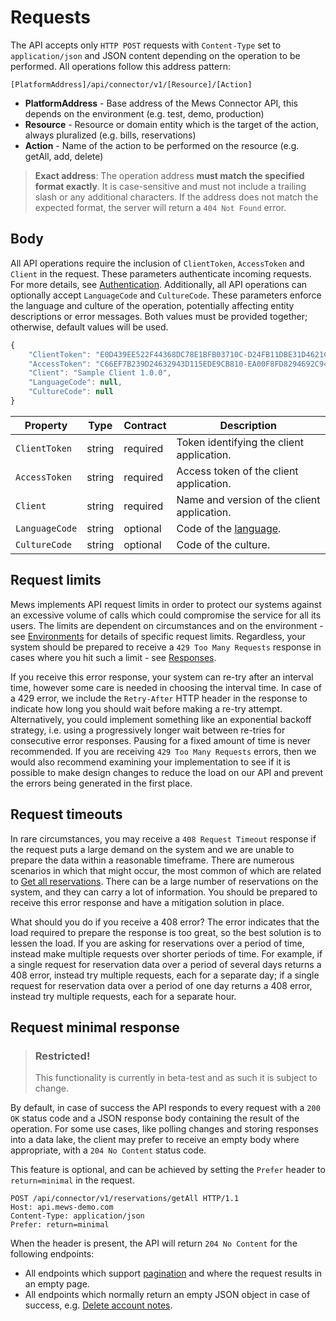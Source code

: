 # Requests

The API accepts only `HTTP POST` requests with `Content-Type` set to `application/json` and JSON content depending on the operation to be performed. All operations follow this address pattern:

```text
[PlatformAddress]/api/connector/v1/[Resource]/[Action]
```

* **PlatformAddress** - Base address of the Mews Connector API, this depends on the environment \(e.g. test, demo, production\)
* **Resource** - Resource or domain entity which is the target of the action, always pluralized \(e.g. bills, reservations\)
* **Action** - Name of the action to be performed on the resource \(e.g. getAll, add, delete\)

> **Exact address**: The operation address **must match the specified format exactly**. It is case-sensitive and must not include a trailing slash or any additional characters. If the address does not match the expected format, the server will return a `404 Not Found` error.

## Body

All API operations require the inclusion of `ClientToken`, `AccessToken` and `Client` in the request. These parameters authenticate incoming requests. For more details, see [Authentication](authentication.md).
Additionally, all API operations can optionally accept `LanguageCode` and `CultureCode`. These parameters enforce the language and culture of the operation, potentially affecting entity descriptions or error messages. Both values must be provided together; otherwise, default values will be used.

```javascript
{
    "ClientToken": "E0D439EE522F44368DC78E1BFB03710C-D24FB11DBE31D4621C4817E028D9E1D",
    "AccessToken": "C66EF7B239D24632943D115EDE9CB810-EA00F8FD8294692C940F6B5A8F9453D",
    "Client": "Sample Client 1.0.0",
    "LanguageCode": null,
    "CultureCode": null 
}
```

| Property | Type | Contract | Description |
| --- | --- | --- | --- |
| `ClientToken` | string | required | Token identifying the client application. |
| `AccessToken` | string | required | Access token of the client application. |
| `Client` | string | required | Name and version of the client application. |
| `LanguageCode` | string | optional | Code of the [language](../operations/languages.md#language). |
| `CultureCode` | string | optional | Code of the culture. |

## Request limits

Mews implements API request limits in order to protect our systems against an excessive volume of calls which could compromise the service for all its users.
The limits are dependent on circumstances and on the environment - see [Environments](environments.md) for details of specific request limits.
Regardless, your system should be prepared to receive a `429 Too Many Requests` response in cases where you hit such a limit - see [Responses](responses.md).

If you receive this error response, your system can re-try after an interval time, however some care is needed in choosing the interval time.
In case of a 429 error, we include the `Retry-After` HTTP header in the response to indicate how long you should wait before making a re-try attempt.
Alternatively, you could implement something like an exponential backoff strategy, i.e. using a progressively longer wait between re-tries for consecutive error responses. Pausing for a fixed amount of time is never recommended.
If you are receiving `429 Too Many Requests` errors, then we would also recommend examining your implementation to see if it is possible to make design changes to reduce the load on our API and prevent the errors being generated in the first place.

## Request timeouts

In rare circumstances, you may receive a `408 Request Timeout` response if the request puts a large demand on the system and we are unable to prepare the data within a reasonable timeframe.
There are numerous scenarios in which that might occur, the most common of which are related to [Get all reservations](../operations/reservations.md#get-all-reservations-ver-2023-06-06).
There can be a large number of reservations on the system, and they can carry a lot of information. You should be prepared to receive this error response and have a mitigation solution in place.

What should you do if you receive a 408 error? The error indicates that the load required to prepare the response is too great, so the best solution is to lessen the load.
If you are asking for reservations over a period of time, instead make multiple requests over shorter periods of time.
For example, if a single request for reservation data over a period of several days returns a 408 error, instead try multiple requests, each for a separate day;
if a single request for reservation data over a period of one day returns a 408 error, instead try multiple requests, each for a separate hour.

## Request minimal response

> ### Restricted!
>
> This functionality is currently in beta-test and as such it is subject to change.

By default, in case of success the API responds to every request with a `200 OK` status code and a JSON response body containing the result of the operation. For some use cases, like polling changes and storing responses into a data lake, the client may prefer to receive an empty body where appropriate, with a `204 No Content` status code.

This feature is optional, and can be achieved by setting the `Prefer` header to `return=minimal` in the request.

```http
POST /api/connector/v1/reservations/getAll HTTP/1.1
Host: api.mews-demo.com
Content-Type: application/json
Prefer: return=minimal
```

When the header is present, the API will return `204 No Content` for the following endpoints:

- All endpoints which support [pagination](pagination.md) and where the request results in an empty page.
- All endpoints which normally return an empty JSON object in case of success, e.g. [Delete account notes](../operations/accountnotes.md#delete-account-notes).
